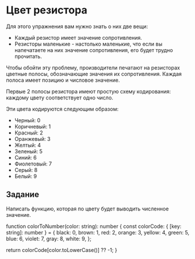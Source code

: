 # Цвет резистора

Для этого упражнения вам нужно знать о них две вещи:

- Каждый резистор имеет значение сопротивления.
- Резисторы маленькие - настолько маленькие, что если вы напечатаете на них значение сопротивления, его будет трудно прочитать.

Чтобы обойти эту проблему, производители печатают на резисторах цветные полосы, обозначающие значения их сопротивления. Каждая полоса имеет позицию и числовое значение.

Первые 2 полосы резистора имеют простую схему кодирования: каждому цвету соответствует одно число.

Эти цвета кодируются следующим образом:

- Черный: 0
- Коричневый: 1
- Красный: 2
- Оранжевый: 3
- Желтый: 4
- Зеленый: 5
- Синий: 6
- Фиолетовый: 7
- Серый: 8
- Белый: 9

## Задание

Написать функцию, которая по цвету будет выводить численное значение.

function colorToNumber(color: string): number {
    const colorCode: { [key: string]: number } = {
        black: 0,
        brown: 1,
        red: 2,
        orange: 3,
        yellow: 4,
        green: 5,
        blue: 6,
        violet: 7,
        gray: 8,
        white: 9,
    };

return colorCode[color.toLowerCase()] ?? -1;
}

